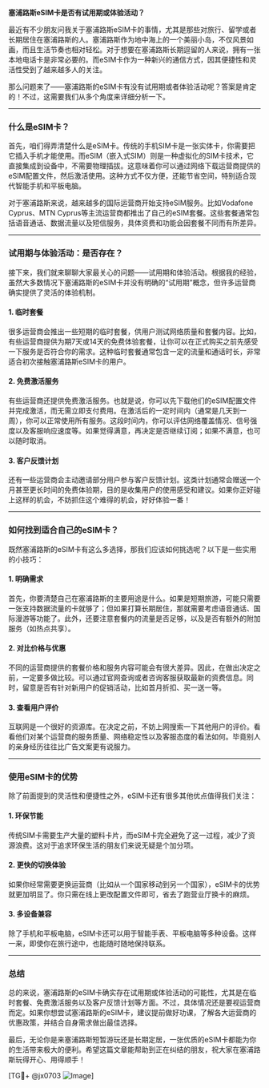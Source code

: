 **塞浦路斯eSIM卡是否有试用期或体验活动？**

最近有不少朋友问我关于塞浦路斯eSIM卡的事情，尤其是那些对旅行、留学或者长期居住在塞浦路斯的人。塞浦路斯作为地中海上的一个美丽小岛，不仅风景如画，而且生活节奏也相对轻松。对于想要在塞浦路斯长期逗留的人来说，拥有一张本地电话卡是非常必要的。而eSIM卡作为一种新兴的通信方式，因其便捷性和灵活性受到了越来越多人的关注。

那么问题来了——塞浦路斯的eSIM卡有没有试用期或者体验活动呢？答案是肯定的！不过，这需要我们从多个角度来详细分析一下。

---

### **什么是eSIM卡？**
首先，咱们得弄清楚什么是eSIM卡。传统的手机SIM卡是一张实体卡，你需要把它插入手机才能使用。而eSIM（嵌入式SIM）则是一种虚拟化的SIM卡技术，它直接集成到设备中，不需要物理插拔。这意味着你可以通过网络下载运营商提供的eSIM配置文件，然后激活使用。这种方式不仅方便，还能节省空间，特别适合现代智能手机和平板电脑。

对于塞浦路斯来说，越来越多的国际运营商开始支持eSIM服务。比如Vodafone Cyprus、MTN Cyprus等主流运营商都推出了自己的eSIM套餐。这些套餐通常包括语音通话、数据流量以及短信服务，具体资费和功能会因套餐不同而有所差异。

---

### **试用期与体验活动：是否存在？**
接下来，我们就来聊聊大家最关心的问题——试用期和体验活动。根据我的经验，虽然大多数情况下塞浦路斯的eSIM卡并没有明确的“试用期”概念，但许多运营商确实提供了灵活的体验机制。

#### **1. 临时套餐**
很多运营商会推出一些短期的临时套餐，供用户测试网络质量和套餐内容。比如，有些运营商提供为期7天或14天的免费体验套餐，让你可以在正式购买之前先感受一下服务是否符合你的需求。这种临时套餐通常包含一定的流量和通话时长，非常适合初次接触塞浦路斯eSIM卡的用户。

#### **2. 免费激活服务**
有些运营商还提供免费激活服务。也就是说，你可以先下载他们的eSIM配置文件并完成激活，而无需立即支付费用。在激活后的一定时间内（通常是几天到一周），你可以正常使用所有服务。这段时间内，你可以评估网络覆盖情况、信号强度以及客服响应速度等。如果觉得满意，再决定是否继续订阅；如果不满意，也可以随时取消。

#### **3. 客户反馈计划**
还有一些运营商会主动邀请部分用户参与客户反馈计划。这类计划通常会赠送一个月甚至更长时间的免费体验期，目的是收集用户的使用感受和建议。如果你正好碰上这样的机会，不妨抓住这个难得的机会，好好体验一番！

---

### **如何找到适合自己的eSIM卡？**
既然塞浦路斯的eSIM卡有这么多选择，那我们应该如何挑选呢？以下是一些实用的小技巧：

#### **1. 明确需求**
首先，你要清楚自己在塞浦路斯的主要用途是什么。如果是短期旅游，可能只需要一张支持数据流量的卡就够了；但如果打算长期居住，那就需要考虑语音通话、国际漫游等功能了。此外，还要注意套餐内的流量是否足够，以及是否有额外的附加服务（如热点共享）。

#### **2. 对比价格与优惠**
不同的运营商提供的套餐价格和服务内容可能会有很大差异。因此，在做出决定之前，一定要多做比较。可以通过官网查询或者咨询客服获取最新的资费信息。同时，留意是否有针对新用户的促销活动，比如首月折扣、买一送一等。

#### **3. 查看用户评价**
互联网是一个很好的资源库。在决定之前，不妨上网搜索一下其他用户的评价。看看他们对某个运营商的服务质量、网络稳定性以及客服态度的看法如何。毕竟别人的亲身经历往往比广告文案更有说服力。

---

### **使用eSIM卡的优势**
除了前面提到的灵活性和便捷性之外，eSIM卡还有很多其他优点值得我们关注：

#### **1. 环保节能**
传统SIM卡需要生产大量的塑料卡片，而eSIM卡完全避免了这一过程，减少了资源浪费。这对于追求环保生活的朋友们来说无疑是个加分项。

#### **2. 更快的切换体验**
如果你经常需要更换运营商（比如从一个国家移动到另一个国家），eSIM卡的优势就更加明显了。你只需在线上更改配置文件即可，省去了跑营业厅换卡的麻烦。

#### **3. 多设备兼容**
除了手机和平板电脑，eSIM卡还可以用于智能手表、平板电脑等多种设备。这样一来，即使你在旅行途中，也能随时随地保持联系。

---

### **总结**
总的来说，塞浦路斯的eSIM卡确实存在试用期或体验活动的可能性，尤其是在临时套餐、免费激活服务以及客户反馈计划等方面。不过，具体情况还是要视运营商而定。如果你想尝试塞浦路斯的eSIM卡，建议提前做好功课，了解各大运营商的优惠政策，并结合自身需求做出最佳选择。

最后，无论你是来塞浦路斯短暂游玩还是长期定居，一张优质的eSIM卡都能为你的生活带来极大的便利。希望这篇文章能帮助到正在纠结的朋友，祝大家在塞浦路斯玩得开心、用得顺手！

[TG💪+ @jx0703 ![Image](https://github.com/user-attachments/assets/dbca1d08-cadb-493c-b0ec-ad6f7a83f270)]